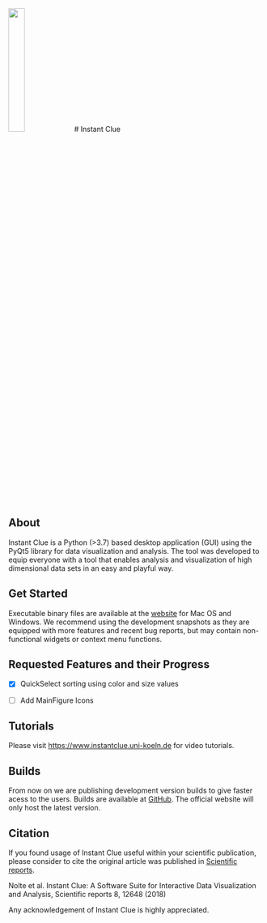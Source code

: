 

<img src="/img/workflow.png" height="25%" width="25%">
# Instant Clue

## About

Instant Clue is a Python (>3.7) based desktop application (GUI) using the PyQt5 library for data visualization and analysis.
The tool was developed to equip everyone with a tool that enables analysis and visualization of high dimensional data sets in an easy and playful way.

## Get Started 

Executable binary files are available at the [website](http://www.instantclue.uni-koeln.de) for Mac OS and Windows.
We recommend using the development snapshots as they are equipped with more features and recent bug reports, but may contain non-functional widgets or context menu functions.

## Requested Features and their Progress

- [x] QuickSelect sorting using color and size values
- [ ] Add MainFigure Icons


## Tutorials

Please visit https://www.instantclue.uni-koeln.de for video tutorials. 

## Builds 

From now on we are publishing development version builds to give faster acess to the users. Builds are available at [GitHub](https://github.com/hnolCol/instantclue/releases). The official website will only host the latest version. 

## Citation

If you found usage of Instant Clue useful within your scientific publication, please consider to cite the original article was published in [Scientific reports](https://www.nature.com/articles/s41598-018-31154-6).

Nolte et al. Instant Clue: A Software Suite for Interactive Data Visualization and Analysis, Scientific reports 8, 12648 (2018)

Any acknowledgement of Instant Clue is highly appreciated. 



